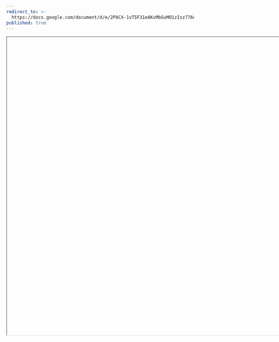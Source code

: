 ```yaml
---
redirect_to: >-
  https://docs.google.com/document/d/e/2PACX-1vT5F31eAKvMbGuMO1zIsz776dEcAjywngmXiO00mhxu6VeRS5WpfUPc92DkTGLHkBrdTnU9GXg2DJj7/pub
published: true
---
```

<iframe  width="1200" height="800" data-src="https://drive.google.com/file/d/1Jx7EVtif1fRvQArRxJ53PCA5H5Cm4u4dkpwXaumnHQI/preview" > Loading .... </iframe>